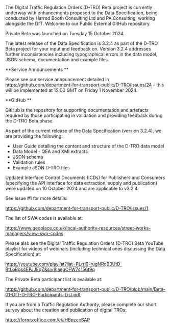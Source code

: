 The Digital Traffic Regulation Orders (D-TRO) Beta project is currently underway with enhancements proposed to the Data Specification, being conducted by Harrod Booth Consulting Ltd and PA Consulting, working alongside the DfT. Welcome to our Public External GitHub repository.

Private Beta was launched on Tuesday 15 October 2024. 
 
The latest release of the Data Specification is 3.2.4 as part of the D-TRO Beta project for your input and feedback on. Version 3.2.4 addresses further inconsistencies including typographical errors in the data model, JSON schema, documentation and example files. 

**Service Announcements
**

Please see our service announcement detailed in https://github.com/department-for-transport-public/D-TRO/issues/24 - this will be implemented at 12:00 GMT on Friday 1 November 2024. 

**GitHub
**

GitHub is the repository for supporting documentation and artefacts required by those participating in validation and providing feedback during the D-TRO Beta phase.
 
As part of the current release of the Data Specification (version 3.2.4), we are providing the following:
 
- User Guide detailing the content and structure of the D-TRO data model
- Data Model - QEA and XMI extracts
- JSON schema
- Validation rules
- Example JSON D-TRO files

Updated Interface Control Documents (ICDs) for Publishers and Consumers (specifying the API interface for data extraction, supply and publication) were updated on 10 October 2024 and are applicable to v3.2.4.

See Issue #1 for more details:

https://github.com/department-for-transport-public/D-TRO/issues/1

The list of SWA codes is available at:

https://www.geoplace.co.uk/local-authority-resources/street-works-managers/view-swa-codes

Please also see the Digital Traffic Regulation Orders (D-TRO) Beta YouTube playlist for videos of webinars (including technical ones discussing the Data Specification) at:
 
https://youtube.com/playlist?list=PLrrl9-rugNRqB3UtD-BtLoBgs4EPJJEqZ&si=8laegCFW74156t9q

The Private Beta participant list is available at:

https://github.com/department-for-transport-public/D-TRO/blob/main/Beta-01-DfT-D-TRO-Participants-List.pdf

If you are from a Traffic Regulation Authority, please complete our short survey about the creation and publication of digital TROs:

https://forms.office.com/e/JHBpzceSAP
